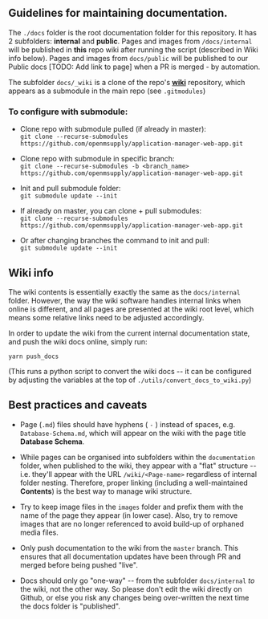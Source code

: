 ## Guidelines for maintaining documentation.

The `./docs` folder is the root documentation folder for this repository. It has 2 subfolders: **internal** and **public**.
Pages and images from `/docs/internal` will be published in **this** repo wiki after running the script (described in Wiki info below).
Pages and images from `docs/public` will be published to our Public docs [TODO: Add link to page] when a PR is merged - by automation.

The subfolder `docs/_wiki` is a clone of the repo's [**wiki**](https://github.com/openmsupply/application-manager-web-app/wiki) repository, which appears as a submodule in the main repo (see `.gitmodules`)

### To configure with submodule:

- Clone repo with submodule pulled (if already in master):  
  `git clone --recurse-submodules https://github.com/openmsupply/application-manager-web-app.git`

- Clone repo with submodule in specific branch:  
  `git clone --recurse-submodules -b <branch_name> https://github.com/openmsupply/application-manager-web-app.git`

- Init and pull submodule folder:  
  `git submodule update --init`

- If already on master, you can clone + pull submodules:  
  `git clone --recurse-submodules https://github.com/openmsupply/application-manager-web-app.git`

- Or after changing branches the command to init and pull:  
  `git submodule update --init`

## Wiki info

The wiki contents is essentially exactly the same as the `docs/internal` folder. However, the way the wiki software handles internal links when online is different, and all pages are presented at the wiki root level, which means some relative links need to be adjusted accordingly.

In order to update the wiki from the current internal documentation state, and push the wiki docs online, simply run:

`yarn push_docs`

(This runs a python script to convert the wiki docs -- it can be configured by adjusting the variables at the top of `./utils/convert_docs_to_wiki.py`)

## Best practices and caveats

- Page (`.md`) files should have hyphens ( `-` ) instead of spaces, e.g. `Database-Schema.md`, which will appear on the wiki with the page title **Database Schema**.

- While pages can be organised into subfolders within the `documentation` folder, when published to the wiki, they appear with a "flat" structure -- i.e. they'll appear with the URL `/wiki/<Page-name>` regardless of internal folder nesting. Therefore, proper linking (including a well-maintained **Contents**) is the best way to manage wiki structure.

- Try to keep image files in the `images` folder and prefix them with the name of the page they appear (in lower case). Also, try to remove images that are no longer referenced to avoid build-up of orphaned media files.

- Only push documentation to the wiki from the `master` branch. This ensures that all documentation updates have been through PR and merged before being pushed "live".

- Docs should only go "one-way" -- from the subfolder `docs/internal` _to_ the wiki, not the other way. So please don't edit the wiki directly on Github, or else you risk any changes being over-written the next time the docs folder is "published".
